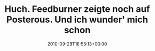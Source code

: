 ---
retweeted: false
source: <a href="http://twitter.com" rel="nofollow">Twitter Web Client</a>
entities:
  hashtags: []
  symbols: []
  user_mentions: []
  urls: []
display_text_range:
- '0'
- '137'
favorite_count: '0'
id_str: '25810737456'
truncated: false
retweet_count: '0'
id: '25810737456'
created_at: Tue Sep 28 18:55:13 +0000 2010
favorited: false
full_text: 'Huch. Feedburner zeigte noch auf Posterous. Und ich wunder'' mich schon
  über die Nullen… Wer''s verpasst hat: http://bit.ly/musikantenstadl'
lang: de
tags:
- pesos/twitter
date: '2010-09-28T18:55:13+00:00'
src: https://twitter.com/bascht/status/25810737456
original_url: https://twitter.com/bascht/status/25810737456
type: twitter_tweet
text: 'Huch. Feedburner zeigte noch auf Posterous. Und ich wunder'' mich schon über
  die Nullen… Wer''s verpasst hat: http://bit.ly/musikantenstadl'
title: 'Huch. Feedburner zeigte noch auf Posterous. Und ich wunder'' mich schon '

---